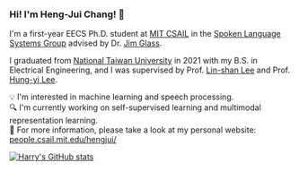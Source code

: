 ### Hi! I'm Heng-Jui Chang! 👋

I'm a first-year EECS Ph.D. student at <a href="https://www.csail.mit.edu/" target="_blank" rel="noopener">MIT CSAIL</a> 
in the <a href="http://groups.csail.mit.edu/sls/" target="_blank" rel="noopener">Spoken Language Systems Group</a>
advised by Dr. <a href="https://people.csail.mit.edu/jrg/" target="_blank" rel="noopener">Jim Glass</a>.
                
I graduated from <a href="https://www.ntu.edu.tw/" target="_blank" rel="noopener">National Taiwan University</a> 
in 2021 with my B.S. in Electrical Engineering, and I was supervised by
Prof. <a href="http://speech.ee.ntu.edu.tw/previous_version/lslNew.htm" target="_blank" rel="noopener">Lin-shan Lee</a>
and Prof. <a href="https://speech.ee.ntu.edu.tw/~hylee/" target="_blank" rel="noopener">Hung-yi Lee</a>.

💡 I'm interested in machine learning and speech processing.  
🔍 I'm currently working on self-supervised learning and multimodal representation learning.  
📖 For more information, please take a look at my personal website: <a href="https://people.csail.mit.edu/hengjui/" target="_blank" rel="noopener">people.csail.mit.edu/hengjui/</a>

[![Harry's GitHub stats](https://github-readme-stats.vercel.app/api?username=vectominist&show_icons=true&theme=vue)](https://github.com/vectominist/github-readme-stats)

<!--
**vectominist/vectominist** is a ✨ _special_ ✨ repository because its `README.md` (this file) appears on your GitHub profile.

Here are some ideas to get you started:

- 🔭 I’m currently working on ...
- 🌱 I’m currently learning ...
- 👯 I’m looking to collaborate on ...
- 🤔 I’m looking for help with ...
- 💬 Ask me about ...
- 📫 How to reach me: ...
- 😄 Pronouns: ...
- ⚡ Fun fact: ...
-->
